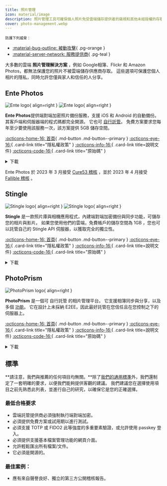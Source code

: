 ```yaml
---
title: 照片管理
icon: material/image
description: 照片管理工具可確保個人照片免受雲端儲存提供者的窺視和其他未經授權的存取。
cover: photo-management.webp
---
```


<small>防護下列威脅：</small>

- [:material-bug-outline: 被動攻擊](basics/common-threats.md#security-and-privacy){ .pg-orange }
- [:material-server-network: 服務提供商](basics/common-threats.md#privacy-from-service-providers){ .pg-teal }

大多數的雲端 **照片管理解決方案** ，例如 Google相簿、Flickr 和 Amazon Photos，都無法保護您的照片不被雲端儲存供應商存取。 這些選項可保護您個人相片的隱私，同時允許您僅與家人和信任的人分享。

## Ente Photos

<div class="admonition recommendation" markdown>

![Ente logo](assets/img/photo-management/ente.svg#only-light){ align=right }
![Ente logo](assets/img/photo-management/ente-dark.svg#only-dark){ align=right }

**Ente Photos**提供端對端加密照片備份服務，支援 iOS 和 Android 的自動備份。 其客戶端和伺服器端的程式碼都完全開源。 它也可 [自行託管](https://github.com/ente-io/ente/tree/main/server#self-hosting)。 免費方案要求您每年至少要使用該服務一次，該方案提供 5GB 儲存空間。

[:octicons-home-16: 首頁](https://ente.io){ .md-button .md-button--primary }
[:octicons-eye-16:](https://ente.io/privacy){ .card-link title="隱私權政策" }
[:octicons-info-16:](https://ente.io/faq){ .card-link title=說明文件}
[:octicons-code-16:](https://github.com/ente-io/ente){ .card-link title="原始碼" }

<details class="downloads" markdown>
<summary>下載</summary>

- [:simple-googleplay: Google Play](https://play.google.com/store/apps/details?id=io.ente.photos)
- [:simple-android: Android](https://ente.io/download)
- [:simple-appstore: App Store](https://apps.apple.com/app/id1542026904)
- [:simple-github: GitHub](https://github.com/ente-io/ente/releases?q=photos)
- [:fontawesome-brands-windows: Windows](https://ente.io/download)
- [:simple-apple: macOS](https://ente.io/download)
- [:simple-linux: Linux](https://ente.io/download)
- [:octicons-globe-16: 網頁版](https://web.ente.io)

</details>

</div>

Ente Photos 於 2023 年 3 月接受 [Cure53 稽核](https://ente.io/blog/cryptography-audit) ，並於 2023 年 4 月接受 [Fallible 稽核](https://ente.io/reports/Fallible-Audit-Report-19-04-2023.pdf) 。

## Stingle

<div class="admonition recommendation" markdown>

![Stingle logo](assets/img/photo-management/stingle.png#only-light){ align=right }
![Stingle logo](assets/img/photo-management/stingle-dark.png#only-dark){ align=right }

**Stingle** 是一款照片庫與相機應用程式，內建端對端加密備份與同步功能，可儲存您的相片與影片。 如果您使用他們的雲端，免費帳戶的儲存空間為 1GB ，您也可以託管自己的 Stingle API 伺服器，以獲取完全的獨立性。

[:octicons-home-16: 首頁](https://stingle.org){ .md-button .md-button--primary }
[:octicons-eye-16:](https://stingle.org/privacy){ .card-link title="隱私權政策" }
[:octicons-info-16:](https://stingle.org/faq){ .card-link title=說明文件}
[:octicons-code-16:](https://github.com/stingle){ .card-link title="原始碼" }

<details class="downloads" markdown>
<summary>下載</summary>

- [:simple-googleplay: Google Play](https://play.google.com/store/apps/details?id=org.stingle.photos)
- [:simple-android: Android](https://f-droid.org/en/packages/org.stingle.photos)
- [:simple-appstore: App Store](https://apps.apple.com/app/id1582535448)
- [:simple-github: GitHub](https://github.com/stingle/stingle-photos-android/releases)

</details>

</div>

## PhotoPrism

<div class="admonition recommendation" markdown>

![PhotoPrism logo](assets/img/photo-management/photoprism.svg){ align=right }

**PhotoPrism** 是一個可 自行託管 的相片管理平台。 它支援相簿同步與分享，以及多個 [功能](https://photoprism.app/features)。 它在設計上未採納 E2EE，因此最好託管在您信任且在您控制之下的伺服器上。

[:octicons-home-16: 首頁](https://photoprism.app){ .md-button .md-button--primary }
[:octicons-eye-16:](https://photoprism.app/privacy){ .card-link title="隱私權政策" }
[:octicons-info-16:](https://photoprism.app/kb){ .card-link title=說明文件}
[:octicons-code-16:](https://github.com/photoprism){ .card-link title="原始碼" }

<details class="downloads" markdown>
<summary>下載</summary>

- [:simple-github: GitHub](https://github.com/photoprism)

</details>

</div>

## 標準

\*\*請注意，我們與推薦的任何項目均無關。\*\*除了[我們的通用標準](about/criteria.md)外，我們還制定了一套明確的要求，以便我們能夠提供客觀的建議。 我們建議您在選擇使用項目之前先熟悉此列表，並進行自己的研究，以確保它是您的正確選擇。

### 最低合格要求

- 雲端託管提供商必須強制執行端對端加密。
- 必須提供免費方案或試用期以進行測試。
- 必須支援 TOTP 或 FIDO2 此等強度的多重要素驗證，或允許使用 passkey 登入。
- 必須提供支援基本檔案管理功能的網頁介面。
- 允許輕鬆匯出所有檔案/文件。
- 它必須是開源的。

### 最佳案例：

- 應有來自聲譽良好、獨立的第三方公開稽核報告。
